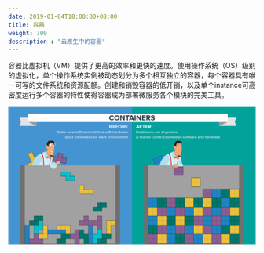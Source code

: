 ```yaml
---
date: 2019-01-04T18:00:00+08:00
title: 容器
weight: 700
description : "云原生中的容器"
---
```




容器比虚拟机（VM）提供了更高的效率和更快的速度。使用操作系统（OS）级别的虚拟化，单个操作系统实例被动态划分为多个相互独立的容器，每个容器具有唯一可写的文件系统和资源配额。创建和销毁容器的低开销，以及单个instance可高密度运行多个容器的特性使得容器成为部署微服务各个模块的完美工具。

![](images/infographic-containers.png)